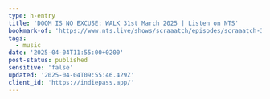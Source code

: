 ```yaml
---
type: h-entry
title: 'DOOM IS NO EXCUSE: WALK 31st March 2025 | Listen on NTS'
bookmark-of: 'https://www.nts.live/shows/scraaatch/episodes/scraaatch-31st-march-2025'
tags:
  - music
date: '2025-04-04T11:55:00+0200'
post-status: published
sensitive: 'false'
updated: '2025-04-04T09:55:46.429Z'
client_id: 'https://indiepass.app/'
---
```


